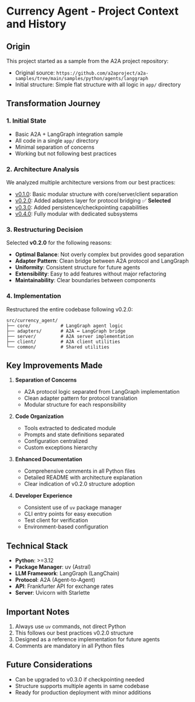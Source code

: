 # Currency Agent - Project Context and History

## Origin

This project started as a sample from the A2A project repository:

- Original source: `https://github.com/a2aproject/a2a-samples/tree/main/samples/python/agents/langgraph`
- Initial structure: Simple flat structure with all logic in `app/` directory

## Transformation Journey

### 1. Initial State

- Basic A2A + LangGraph integration sample
- All code in a single `app/` directory
- Minimal separation of concerns
- Working but not following best practices

### 2. Architecture Analysis

We analyzed multiple architecture versions from our best practices:

- [v0.1.0](../artifacts/practical-a2a-langgraph-agent-project-structure-v0.1.0.md): Basic modular structure with core/server/client separation
- [v0.2.0](../artifacts/practical-a2a-langgraph-agent-project-structure-v0.1.0.md): Added adapters layer for protocol bridging ✅ **Selected**
- [v0.3.0](../artifacts/practical-a2a-langgraph-agent-project-structure-v0.1.0.md): Added persistence/checkpointing capabilities
- [v0.4.0](../artifacts/practical-a2a-langgraph-agent-project-structure-v0.1.0.md): Fully modular with dedicated subsystems

### 3. Restructuring Decision

Selected **v0.2.0** for the following reasons:

- **Optimal Balance**: Not overly complex but provides good separation
- **Adapter Pattern**: Clean bridge between A2A protocol and LangGraph
- **Uniformity**: Consistent structure for future agents
- **Extensibility**: Easy to add features without major refactoring
- **Maintainability**: Clear boundaries between components

### 4. Implementation

Restructured the entire codebase following v0.2.0:

```
src/currency_agent/
├── core/           # LangGraph agent logic
├── adapters/       # A2A ↔ LangGraph bridge
├── server/         # A2A server implementation
├── client/         # A2A client utilities
└── common/         # Shared utilities
```

## Key Improvements Made

1. **Separation of Concerns**

   - A2A protocol logic separated from LangGraph implementation
   - Clean adapter pattern for protocol translation
   - Modular structure for each responsibility

2. **Code Organization**

   - Tools extracted to dedicated module
   - Prompts and state definitions separated
   - Configuration centralized
   - Custom exceptions hierarchy

3. **Enhanced Documentation**

   - Comprehensive comments in all Python files
   - Detailed README with architecture explanation
   - Clear indication of v0.2.0 structure adoption

4. **Developer Experience**
   - Consistent use of `uv` package manager
   - CLI entry points for easy execution
   - Test client for verification
   - Environment-based configuration

## Technical Stack

- **Python**: >=3.12
- **Package Manager**: uv (Astral)
- **LLM Framework**: LangGraph (LangChain)
- **Protocol**: A2A (Agent-to-Agent)
- **API**: Frankfurter API for exchange rates
- **Server**: Uvicorn with Starlette

## Important Notes

1. Always use `uv` commands, not direct Python
2. This follows our best practices v0.2.0 structure
3. Designed as a reference implementation for future agents
4. Comments are mandatory in all Python files

## Future Considerations

- Can be upgraded to v0.3.0 if checkpointing needed
- Structure supports multiple agents in same codebase
- Ready for production deployment with minor additions
